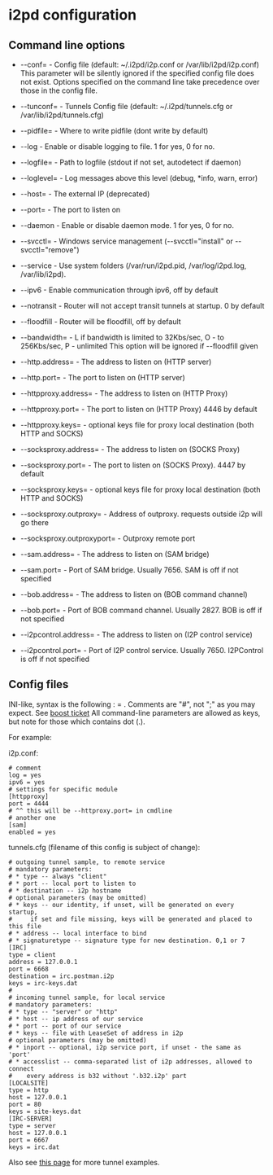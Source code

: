 i2pd configuration
==================

Command line options
--------------------

* --conf=               - Config file (default: ~/.i2pd/i2p.conf or /var/lib/i2pd/i2p.conf)
                          This parameter will be silently ignored if the specified config file does not exist.
                          Options specified on the command line take precedence over those in the config file.
* --tunconf=            - Tunnels Config file (default: ~/.i2pd/tunnels.cfg or /var/lib/i2pd/tunnels.cfg)
* --pidfile=            - Where to write pidfile (dont write by default)
* --log                 - Enable or disable logging to file. 1 for yes, 0 for no.
* --logfile=            - Path to logfile (stdout if not set, autodetect if daemon)
* --loglevel=           - Log messages above this level (debug, *info, warn, error)
* --host=               - The external IP (deprecated)
* --port=               - The port to listen on
* --daemon              - Enable or disable daemon mode. 1 for yes, 0 for no.
* --svcctl=             - Windows service management (--svcctl="install" or --svcctl="remove")
* --service             - Use system folders (/var/run/i2pd.pid, /var/log/i2pd.log, /var/lib/i2pd).
* --ipv6                - Enable communication through ipv6, off by default
* --notransit           - Router will not accept transit tunnels at startup. 0 by default
* --floodfill           - Router will be floodfill, off by default
* --bandwidth=          - L if bandwidth is limited to 32Kbs/sec, O - to 256Kbs/sec, P - unlimited
                          This option will be ignored if --floodfill given

* --http.address=       - The address to listen on (HTTP server)
* --http.port=          - The port to listen on (HTTP server)

* --httpproxy.address=  - The address to listen on (HTTP Proxy)
* --httpproxy.port=     - The port to listen on (HTTP Proxy) 4446 by default
* --httpproxy.keys=     - optional keys file for proxy local destination (both HTTP and SOCKS)

* --socksproxy.address= - The address to listen on (SOCKS Proxy)
* --socksproxy.port=    - The port to listen on (SOCKS Proxy). 4447 by default
* --socksproxy.keys=    - optional keys file for proxy local destination (both HTTP and SOCKS)
* --socksproxy.outproxy=      - Address of outproxy. requests outside i2p will go there
* --socksproxy.outproxyport=  - Outproxy remote port

* --sam.address=        - The address to listen on (SAM bridge)
* --sam.port=           - Port of SAM bridge. Usually 7656. SAM is off if not specified

* --bob.address=        - The address to listen on (BOB command channel)
* --bob.port=           - Port of BOB command channel. Usually 2827. BOB is off if not specified

* --i2pcontrol.address= - The address to listen on (I2P control service)
* --i2pcontrol.port=    - Port of I2P control service. Usually 7650. I2PControl is off if not specified

Config files
------------

INI-like, syntax is the following : <key> = <value>.
Comments are "#", not ";" as you may expect. See [boost ticket](https://svn.boost.org/trac/boost/ticket/808)
All command-line parameters are allowed as keys, but note for those which contains dot (.).

For example:

i2p.conf:

    # comment
    log = yes
    ipv6 = yes
    # settings for specific module
    [httpproxy]
    port = 4444
    # ^^ this will be --httproxy.port= in cmdline
    # another one
    [sam]
    enabled = yes

tunnels.cfg (filename of this config is subject of change):

    # outgoing tunnel sample, to remote service
    # mandatory parameters:
    # * type -- always "client"
    # * port -- local port to listen to
    # * destination -- i2p hostname
    # optional parameters (may be omitted)
    # * keys -- our identity, if unset, will be generated on every startup,
    #     if set and file missing, keys will be generated and placed to this file
    # * address -- local interface to bind
    # * signaturetype -- signature type for new destination. 0,1 or 7
    [IRC]
    type = client
    address = 127.0.0.1
    port = 6668
    destination = irc.postman.i2p
    keys = irc-keys.dat
    #
    # incoming tunnel sample, for local service
    # mandatory parameters:
    # * type -- "server" or "http"
    # * host -- ip address of our service
    # * port -- port of our service
    # * keys -- file with LeaseSet of address in i2p
    # optional parameters (may be omitted)
    # * inport -- optional, i2p service port, if unset - the same as 'port'
    # * accesslist -- comma-separated list of i2p addresses, allowed to connect
    #    every address is b32 without '.b32.i2p' part
    [LOCALSITE]
    type = http
    host = 127.0.0.1
    port = 80
    keys = site-keys.dat
    [IRC-SERVER]
    type = server
    host = 127.0.0.1
    port = 6667
    keys = irc.dat

Also see [this page](https://github.com/PurpleI2P/i2pd/wiki/tunnels.cfg) for more tunnel examples.
